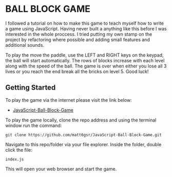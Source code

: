 # BALL BLOCK GAME

I followed a tutorial on how to make this game to teach myself how to write a game using JavaScript. Having never built a anything like this before I was interested in the whole proccess. I tried putting my own stamp on the project by refactoring where possible and adding small features and additional sounds.

To play the move the paddle, use the LEFT and RIGHT keys on the keypad, the ball will start automatically. The rows of blocks increase with each level along with the speed of the ball. The game is over when either you lose all 3 lives or you reach the end break all the bricks on level 5. Good luck!

## Getting Started

To play the game via the internet please visit the link below:

- [JavaScript-Ball-Block-Game](javascript-ball-block-game.surge.sh)

To play the game locally, clone the repo address and using the terminal window run the command:

```
git clone https://github.com/matt6gsr/JavaScript-Ball-Block-Game.git
```

Navigate to this repo/folder via your file explorer. Inside the folder, double click the file:

```
index.js
```

This will open your web browser and start the game.
